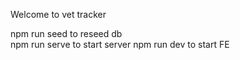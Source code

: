 Welcome to vet tracker

npm run seed to reseed db  
npm run serve  to start server
npm run dev to start FE
